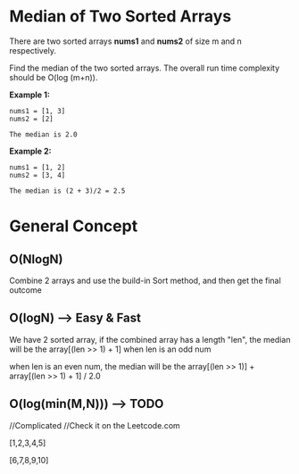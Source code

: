 # Median of Two Sorted Arrays

There are two sorted arrays **nums1** and **nums2** of size m and n respectively.

Find the median of the two sorted arrays. The overall run time complexity should be O(log (m+n)).

**Example 1:**

```
nums1 = [1, 3]
nums2 = [2]

The median is 2.0

```

**Example 2:**

```
nums1 = [1, 2]
nums2 = [3, 4]

The median is (2 + 3)/2 = 2.5
```



# General Concept
## O(NlogN)
Combine 2 arrays and use the build-in Sort method, and then get the final outcome
## O(logN) --> Easy & Fast
We have 2 sorted array, if the combined array has a length "len", the median will be the array[(len >> 1) + 1] when len is an odd num

when len is an even num, the median will be the array[(len >> 1)] + array[(len >> 1) + 1] / 2.0





## O(log(min(M,N))) --> TODO
//Complicated 
//Check it on the Leetcode.com



[1,2,3,4,5]

[6,7,8,9,10]

